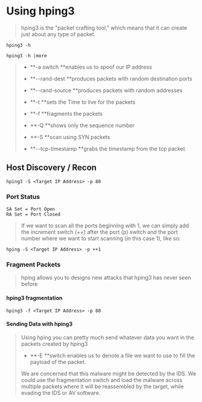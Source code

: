 # Using hping3

> hping3 is the "packet crafting tool," which means that it can create just about any type of packet.

```
hping3 -h
```

```
hping3 -h |more
```

> * **-a switch **enables us to spoof our IP address
> * **--rand-dest **produces packets with random destination ports
> * **--rand-source **produces packets with random addresses
> * **-t **sets the Time to live for the packets
> * **-f **fragments the packets
>
> * **-Q **shows only the sequence number
>
> * **-S **scan using SYN packets
>
> * **--tcp-timestamp **grabs the timestamp from the tcp packet

## Host Discovery / Recon

```
hping3 -S <Target IP Address> -p 80
```

### Port Status

```
SA Set = Port Open
RA Set = Port Closed
```

> If we want to scan all the ports beginning with 1, we can simply add the increment switch \(++\) after the port \(p\) switch and the port number where we want to start scanning \(in this case 1\), like so:

```
hping -S <Target IP Address> -p ++1
```

### Fragment Packets

> hping allows you to designs new attacks that hping3 has never seen before

#### hping3 fragmentation

```
hping3 -f <Target IP Address> -p 80
```

#### Sending Data with hping3

> Using hping you can pretty much send whatever data you want in the packets created by hping3
>
> * **-E **switch enables us to denote a file we want to use to fill the payload of the packet.
>
> We are concerned that this malware might be detected by the IDS. We could use the fragmentation switch and load the malware across multiple packets where it will be reassembled by the target, while evading the IDS or AV software.















